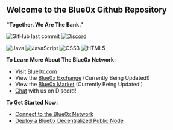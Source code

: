 **Welcome to the Blue0x Github Repository**
---
**"Together. We Are The Bank."**

![GitHub last commit](https://img.shields.io/github/last-commit/theBlue0x/new_docs?color=success)  [![Discord](https://img.shields.io/discord/823558528212008961?logo=discord)](https://discord.gg/EbBWRSPW63)

![Java](https://badges.aleen42.com/src/java.svg)
![JavaScript](https://img.shields.io/badge/-JavaScript-black?style=flat-square&logo=javascript)
![CSS3](https://img.shields.io/badge/-CSS3-1572B6?style=flat-square&logo=css3)
![HTML5](https://img.shields.io/badge/-HTML5-E34F26?style=flat-square&logo=html5&logoColor=white)

**To Learn More About The Blue0x Network:**

- Visit [Blue0x.com](https://blue0x.com)
- View the [Blue0x Exchange](https://exchange.blue0x.com)  (Currently Being Updated!)
- View the [Blue0x Market](https://market.blue0x.com) (Currently Being Updated!)
- [Chat](https://discord.gg/EbBWRSPW63) with us on Discord!


**To Get Started Now:**
- [Connect to the Blue0x Network](https://learn.blue0x.com/connect)
- [Deploy a Blue0x Decentralized Public Node](https://learn.blue0x.com/connect/vps)
 

















